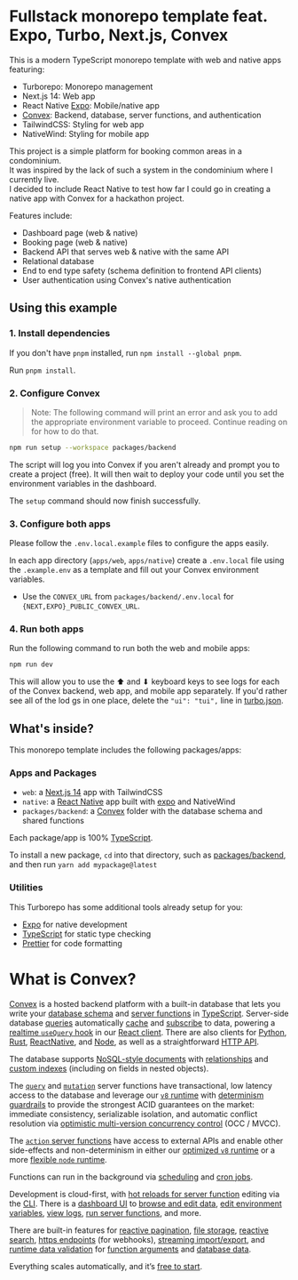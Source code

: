 # Fullstack monorepo template feat. Expo, Turbo, Next.js, Convex

This is a modern TypeScript monorepo template with web and native apps featuring:

- Turborepo: Monorepo management
- Next.js 14: Web app
- React Native [Expo](https://expo.dev/): Mobile/native app
- [Convex](https://convex.dev): Backend, database, server functions, and authentication
- TailwindCSS: Styling for web app
- NativeWind: Styling for mobile app

This project is a simple platform for booking common areas in a condominium. \
It was inspired by the lack of such a system in the condominium where I currently live. \
I decided to include React Native to test how far I could go in creating a native app with Convex for a hackathon project.

Features include:

- Dashboard page (web & native)
- Booking page (web & native)
- Backend API that serves web & native with the same API
- Relational database
- End to end type safety (schema definition to frontend API clients)
- User authentication using Convex's native authentication

## Using this example

### 1. Install dependencies

If you don't have `pnpm` installed, run `npm install --global pnpm`.

Run `pnpm install`.

### 2. Configure Convex

> Note: The following command will print an error and ask you to add the
> appropriate environment variable to proceed. Continue reading on for how to do
> that.

```sh
npm run setup --workspace packages/backend
```

The script will log you into Convex if you aren't already and prompt you to
create a project (free). It will then wait to deploy your code until you set the
environment variables in the dashboard.

The `setup` command should now finish successfully.

### 3. Configure both apps

Please follow the `.env.local.example` files to configure the apps easily.

In each app directory (`apps/web`, `apps/native`) create a `.env.local` file
using the `.example.env` as a template and fill out your Convex
environment variables.

- Use the `CONVEX_URL` from `packages/backend/.env.local` for
  `{NEXT,EXPO}_PUBLIC_CONVEX_URL`.

### 4. Run both apps

Run the following command to run both the web and mobile apps:

```sh
npm run dev
```

This will allow you to use the ⬆ and ⬇ keyboard keys to see logs for each
of the Convex backend, web app, and mobile app separately.
If you'd rather see all of the lod gs in one place, delete the
`"ui": "tui",` line in [turbo.json](./turbo.json).

## What's inside?

This monorepo template includes the following packages/apps:

### Apps and Packages

- `web`: a [Next.js 14](https://nextjs.org/) app with TailwindCSS
- `native`: a [React Native](https://reactnative.dev/) app built with
  [expo](https://docs.expo.dev/) and NativeWind
- `packages/backend`: a [Convex](https://www.convex.dev/) folder with the
  database schema and shared functions

Each package/app is 100% [TypeScript](https://www.typescriptlang.org/).

To install a new package, `cd` into that directory, such as [packages/backend](./packages/backend/), and then run `yarn add mypackage@latest`

### Utilities

This Turborepo has some additional tools already setup for you:

- [Expo](https://docs.expo.dev/) for native development
- [TypeScript](https://www.typescriptlang.org/) for static type checking
- [Prettier](https://prettier.io) for code formatting

# What is Convex?

[Convex](https://convex.dev) is a hosted backend platform with a built-in
database that lets you write your
[database schema](https://docs.convex.dev/database/schemas) and
[server functions](https://docs.convex.dev/functions) in
[TypeScript](https://docs.convex.dev/typescript). Server-side database
[queries](https://docs.convex.dev/functions/query-functions) automatically
[cache](https://docs.convex.dev/functions/query-functions#caching--reactivity)
and [subscribe](https://docs.convex.dev/client/react#reactivity) to data,
powering a
[realtime `useQuery` hook](https://docs.convex.dev/client/react#fetching-data)
in our [React client](https://docs.convex.dev/client/react). There are also
clients for [Python](https://docs.convex.dev/client/python),
[Rust](https://docs.convex.dev/client/rust),
[ReactNative](https://docs.convex.dev/client/react-native), and
[Node](https://docs.convex.dev/client/javascript), as well as a straightforward
[HTTP API](https://github.com/get-convex/convex-js/blob/main/src/browser/http_client.ts#L40).

The database supports
[NoSQL-style documents](https://docs.convex.dev/database/document-storage) with
[relationships](https://docs.convex.dev/database/document-ids) and
[custom indexes](https://docs.convex.dev/database/indexes/) (including on fields
in nested objects).

The [`query`](https://docs.convex.dev/functions/query-functions) and
[`mutation`](https://docs.convex.dev/functions/mutation-functions) server
functions have transactional, low latency access to the database and leverage
our [`v8` runtime](https://docs.convex.dev/functions/runtimes) with
[determinism guardrails](https://docs.convex.dev/functions/runtimes#using-randomness-and-time-in-queries-and-mutations)
to provide the strongest ACID guarantees on the market: immediate consistency,
serializable isolation, and automatic conflict resolution via
[optimistic multi-version concurrency control](https://docs.convex.dev/database/advanced/occ)
(OCC / MVCC).

The [`action` server functions](https://docs.convex.dev/functions/actions) have
access to external APIs and enable other side-effects and non-determinism in
either our [optimized `v8` runtime](https://docs.convex.dev/functions/runtimes)
or a more
[flexible `node` runtime](https://docs.convex.dev/functions/runtimes#nodejs-runtime).

Functions can run in the background via
[scheduling](https://docs.convex.dev/scheduling/scheduled-functions) and
[cron jobs](https://docs.convex.dev/scheduling/cron-jobs).

Development is cloud-first, with
[hot reloads for server function](https://docs.convex.dev/cli#run-the-convex-dev-server)
editing via the [CLI](https://docs.convex.dev/cli). There is a
[dashboard UI](https://docs.convex.dev/dashboard) to
[browse and edit data](https://docs.convex.dev/dashboard/deployments/data),
[edit environment variables](https://docs.convex.dev/production/environment-variables),
[view logs](https://docs.convex.dev/dashboard/deployments/logs),
[run server functions](https://docs.convex.dev/dashboard/deployments/functions),
and more.

There are built-in features for
[reactive pagination](https://docs.convex.dev/database/pagination),
[file storage](https://docs.convex.dev/file-storage),
[reactive search](https://docs.convex.dev/text-search),
[https endpoints](https://docs.convex.dev/functions/http-actions) (for
webhooks),
[streaming import/export](https://docs.convex.dev/database/import-export/), and
[runtime data validation](https://docs.convex.dev/database/schemas#validators)
for [function arguments](https://docs.convex.dev/functions/args-validation) and
[database data](https://docs.convex.dev/database/schemas#schema-validation).

Everything scales automatically, and it’s
[free to start](https://www.convex.dev/plans).
